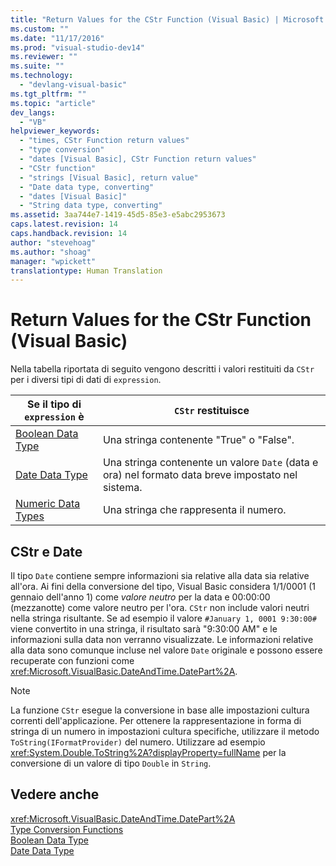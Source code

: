 ```yaml
---
title: "Return Values for the CStr Function (Visual Basic) | Microsoft Docs"
ms.custom: ""
ms.date: "11/17/2016"
ms.prod: "visual-studio-dev14"
ms.reviewer: ""
ms.suite: ""
ms.technology: 
  - "devlang-visual-basic"
ms.tgt_pltfrm: ""
ms.topic: "article"
dev_langs: 
  - "VB"
helpviewer_keywords: 
  - "times, CStr Function return values"
  - "type conversion"
  - "dates [Visual Basic], CStr Function return values"
  - "CStr function"
  - "strings [Visual Basic], return value"
  - "Date data type, converting"
  - "dates [Visual Basic]"
  - "String data type, converting"
ms.assetid: 3aa744e7-1419-45d5-85e3-e5abc2953673
caps.latest.revision: 14
caps.handback.revision: 14
author: "stevehoag"
ms.author: "shoag"
manager: "wpickett"
translationtype: Human Translation
---
```

# Return Values for the CStr Function (Visual Basic)
Nella tabella riportata di seguito vengono descritti i valori restituiti da `CStr` per i diversi tipi di dati di `expression`.  
  
|Se il tipo di `expression` è|`CStr` restituisce|  
|----------------------------------|------------------------|  
|[Boolean Data Type](../../../visual-basic/language-reference/data-types/boolean-data-type.md)|Una stringa contenente "True" o "False".|  
|[Date Data Type](../../../visual-basic/language-reference/data-types/date-data-type.md)|Una stringa contenente un valore `Date` \(data e ora\) nel formato data breve impostato nel sistema.|  
|[Numeric Data Types](../../../visual-basic/programming-guide/language-features/data-types/numeric-data-types.md)|Una stringa che rappresenta il numero.|  
  
## CStr e Date  
 Il tipo `Date` contiene sempre informazioni sia relative alla data sia relative all'ora.  Ai fini della conversione del tipo, Visual Basic considera 1\/1\/0001 \(1 gennaio dell'anno 1\) come *valore neutro* per la data e 00:00:00 \(mezzanotte\) come valore neutro per l'ora.  `CStr` non include valori neutri nella stringa risultante.  Se ad esempio il valore `#January 1, 0001 9:30:00#` viene convertito in una stringa, il risultato sarà "9:30:00 AM" e le informazioni sulla data non verranno visualizzate.  Le informazioni relative alla data sono comunque incluse nel valore `Date` originale e possono essere recuperate con funzioni come <xref:Microsoft.VisualBasic.DateAndTime.DatePart%2A>.  
  
> [!NOTE]
>  La funzione `CStr` esegue la conversione in base alle impostazioni cultura correnti dell'applicazione.  Per ottenere la rappresentazione in forma di stringa di un numero in impostazioni cultura specifiche, utilizzare il metodo `ToString(IFormatProvider)` del numero.  Utilizzare ad esempio <xref:System.Double.ToString%2A?displayProperty=fullName> per la conversione di un valore di tipo `Double` in `String`.  
  
## Vedere anche  
 <xref:Microsoft.VisualBasic.DateAndTime.DatePart%2A>   
 [Type Conversion Functions](../../../visual-basic/language-reference/functions/type-conversion-functions.md)   
 [Boolean Data Type](../../../visual-basic/language-reference/data-types/boolean-data-type.md)   
 [Date Data Type](../../../visual-basic/language-reference/data-types/date-data-type.md)